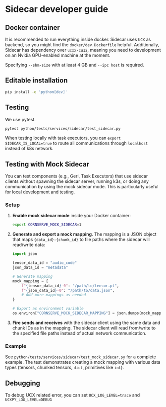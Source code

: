 # Sidecar developer guide

## Docker container

It is recommended to run everything inside docker. Sidecar uses `UCX` as backend,
so you might find the `docker/dev.Dockerfile` helpful. Additionally, Sidecar has 
dependency over `ucxx-cu12`, meaning you need to development on an Nvidia
GPU-enabled machine at the moment.

Specifying `--shm-size` with at least 4 GB and `--ipc host` is required.

## Editable installation

```bash
pip install -e 'python[dev]'
```

## Testing

We use pytest.

```bash
pytest python/tests/services/sidecar/test_sidecar.py
```

When testing locally with task executors, you can `export SIDECAR_IS_LOCAL=true` to
route all communications through `localhost` instead of k8s network.


## Testing with Mock Sidecar

You can test components (e.g., Geri, Task Executors) that use sidecar clients without spawning the sidecar server, running k3s, or doing any communication by using the mock sidecar mode.
This is particularly useful for local development and testing.

### Setup

1. **Enable mock sidecar mode** inside your Docker container:
   ```bash
   export CORNSERVE_MOCK_SIDECAR=1
   ```

2. **Generate and export a mock mapping**. The mapping is a JSON object that maps `{data_id}-{chunk_id}` to file paths where the sidecar will read/write data:
   ```python
   import json

   tensor_data_id = "audio_code"
   json_data_id = "metadata"

   # Generate mapping
   mock_mapping = {
       f"{tensor_data_id}-0": "/path/to/tensor.pt",
       f"{json_data_id}-0": "/path/to/data.json",
       # Add more mappings as needed
   }

   # Export as environment variable
   os.environ["CORNSERVE_MOCK_SIDECAR_MAPPING"] = json.dumps(mock_mapping)
   ```

3. **Fire sends and receives** with the sidecar client using the same data and chunk IDs as in the mapping. The sidecar client will read from/write to the specified file paths instead of actual network communication.

### Example

See `python/tests/services/sidecar/test_mock_sidecar.py` for a complete example.
The test demonstrates creating a mock mapping with various data types (tensors, chunked tensors, `dict`, primitives like `int`).


## Debugging

To debug UCX related error, you can set `UCX_LOG_LEVEL=trace` and `UCXPY_LOG_LEVEL=DEBUG`
